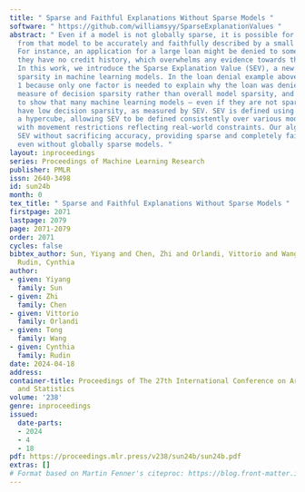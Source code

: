 ```yaml
---
title: " Sparse and Faithful Explanations Without Sparse Models "
software: " https://github.com/williamsyy/SparseExplanationValues "
abstract: " Even if a model is not globally sparse, it is possible for decisions made
  from that model to be accurately and faithfully described by a small number of features.
  For instance, an application for a large loan might be denied to someone because
  they have no credit history, which overwhelms any evidence towards their creditworthiness.
  In this work, we introduce the Sparse Explanation Value (SEV), a new way of measuring
  sparsity in machine learning models. In the loan denial example above, the SEV is
  1 because only one factor is needed to explain why the loan was denied. SEV is a
  measure of decision sparsity rather than overall model sparsity, and we are able
  to show that many machine learning models – even if they are not sparse – actually
  have low decision sparsity, as measured by SEV. SEV is defined using movements over
  a hypercube, allowing SEV to be defined consistently over various model classes,
  with movement restrictions reflecting real-world constraints. Our algorithms reduce
  SEV without sacrificing accuracy, providing sparse and completely faithful explanations,
  even without globally sparse models. "
layout: inproceedings
series: Proceedings of Machine Learning Research
publisher: PMLR
issn: 2640-3498
id: sun24b
month: 0
tex_title: " Sparse and Faithful Explanations Without Sparse Models "
firstpage: 2071
lastpage: 2079
page: 2071-2079
order: 2071
cycles: false
bibtex_author: Sun, Yiyang and Chen, Zhi and Orlandi, Vittorio and Wang, Tong and
  Rudin, Cynthia
author:
- given: Yiyang
  family: Sun
- given: Zhi
  family: Chen
- given: Vittorio
  family: Orlandi
- given: Tong
  family: Wang
- given: Cynthia
  family: Rudin
date: 2024-04-18
address:
container-title: Proceedings of The 27th International Conference on Artificial Intelligence
  and Statistics
volume: '238'
genre: inproceedings
issued:
  date-parts:
  - 2024
  - 4
  - 18
pdf: https://proceedings.mlr.press/v238/sun24b/sun24b.pdf
extras: []
# Format based on Martin Fenner's citeproc: https://blog.front-matter.io/posts/citeproc-yaml-for-bibliographies/
---
```

